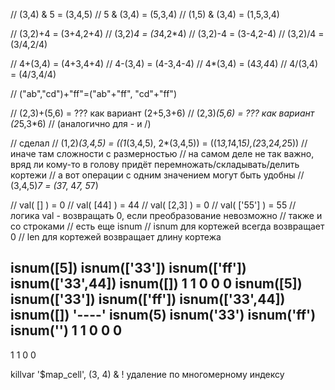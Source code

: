// (3,4) & 5 = (3,4,5)
// 5 & (3,4) = (5,3,4)
// (1,5) & (3,4) = (1,5,3,4)

// (3,2)+4 = (3+4,2+4)
// (3,2)*4 = (3*4,2*4)
// (3,2)-4 = (3-4,2-4)
// (3,2)/4 = (3/4,2/4)

// 4+(3,4) = (4+3,4+4)
// 4-(3,4) = (4-3,4-4)
// 4*(3,4) = (4*3,4*4)
// 4/(3,4) = (4/3,4/4)

// ("ab","cd")+"ff"=("ab"+"ff", "cd"+"ff")

// (2,3)+(5,6) = ??? как вариант (2+5,3+6)
// (2,3)*(5,6) = ??? как вариант (2*5,3*6)
// (аналогично для - и /)

// сделал 
// (1,2)*(3,4,5) = ((1*(3,4,5), 2*(3,4,5)) = ((1*3,1*4,1*5),(2*3,2*4,2*5))
// иначе там сложности с размерностью
// на самом деле не так важно, вряд ли кому-то в голову придёт перемножать/складывать/делить кортежи
// а вот операции с одним значением могут быть удобны
// (3,4,5)*7 = (3*7, 4*7, 5*7)


// val( [] ) = 0
// val( [44] ) = 44
// val( [2,3] ) = 0
// val( ['55'] ) = 55
// логика val - возвращать 0, если преобразование невозможно
// также и со строками
// есть еще isnum
// isnum для кортежей всегда возвращает 0
// len для кортежей возвращает длину кортежа


isnum([5])
isnum(['33'])
isnum(['ff'])
isnum(['33',44])
isnum([])
1
1
0
0
0
isnum([5])
isnum(['33'])
isnum(['ff'])
isnum(['33',44])
isnum([])
'----'
isnum(5)
isnum('33')
isnum('ff')
isnum('')
1
1
0
0
0
----
1
1
0
0

killvar '$map_cell', (3, 4) & ! удаление по многомерному индексу


